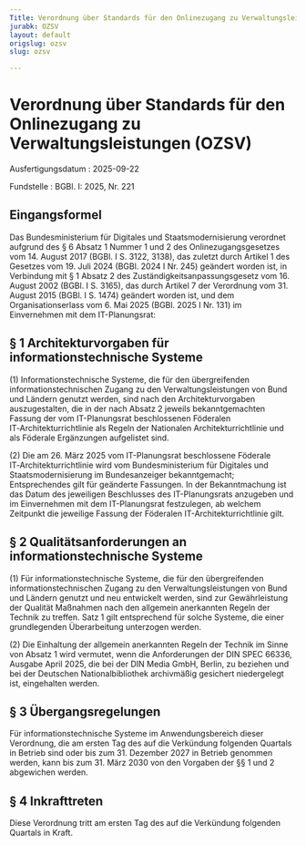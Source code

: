 ```yaml
---
Title: Verordnung über Standards für den Onlinezugang zu Verwaltungsleistungen
jurabk: OZSV
layout: default
origslug: ozsv
slug: ozsv

---
```


# Verordnung über Standards für den Onlinezugang zu Verwaltungsleistungen (OZSV)

Ausfertigungsdatum
:   2025-09-22

Fundstelle
:   BGBl. I: 2025, Nr. 221


## Eingangsformel

Das Bundesministerium für Digitales und Staatsmodernisierung verordnet aufgrund des § 6 Absatz 1 Nummer 1 und 2 des Onlinezugangsgesetzes vom 14. August 2017 (BGBl. I S. 3122, 3138), das zuletzt durch Artikel 1 des Gesetzes vom 19. Juli 2024 (BGBl. 2024 I Nr. 245) geändert worden ist, in Verbindung mit § 1 Absatz 2 des Zuständigkeitsanpassungsgesetz vom 16. August 2002 (BGBl. I S. 3165), das durch Artikel 7 der Verordnung vom 31. August 2015 (BGBl. I S. 1474) geändert worden ist, und dem Organisationserlass vom 6. Mai 2025 (BGBl. 2025 I Nr. 131) im Einvernehmen mit dem IT-Planungsrat:


## § 1 Architekturvorgaben für informationstechnische Systeme

(1) Informationstechnische Systeme, die für den übergreifenden informationstechnischen Zugang zu den Verwaltungsleistungen von Bund und Ländern genutzt werden, sind nach den Architekturvorgaben auszugestalten, die in der nach Absatz 2 jeweils bekanntgemachten Fassung der vom IT-Planungsrat beschlossenen Föderalen IT‑Architekturrichtlinie als Regeln der Nationalen Architekturrichtlinie und als Föderale Ergänzungen aufgelistet sind.

(2) Die am 26. März 2025 vom IT-Planungsrat beschlossene Föderale IT‑Architekturrichtlinie wird vom Bundesministerium für Digitales und Staatsmodernisierung im Bundesanzeiger bekanntgemacht; Entsprechendes gilt für geänderte Fassungen. In der Bekanntmachung ist das Datum des jeweiligen Beschlusses des IT-Planungsrats anzugeben und im Einvernehmen mit dem IT-Planungsrat festzulegen, ab welchem Zeitpunkt die jeweilige Fassung der Föderalen IT-Architekturrichtlinie gilt.


## § 2 Qualitätsanforderungen an informationstechnische Systeme

(1) Für informationstechnische Systeme, die für den übergreifenden informationstechnischen Zugang zu den Verwaltungsleistungen von Bund und Ländern genutzt und neu entwickelt werden, sind zur Gewährleistung der Qualität Maßnahmen nach den allgemein anerkannten Regeln der Technik zu treffen. Satz 1 gilt entsprechend für solche Systeme, die einer grundlegenden Überarbeitung unterzogen werden.

(2) Die Einhaltung der allgemein anerkannten Regeln der Technik im Sinne von Absatz 1 wird vermutet, wenn die Anforderungen der DIN SPEC 66336, Ausgabe April 2025, die bei der DIN Media GmbH, Berlin, zu beziehen und bei der Deutschen Nationalbibliothek archivmäßig gesichert niedergelegt ist, eingehalten werden.


## § 3 Übergangsregelungen

Für informationstechnische Systeme im Anwendungsbereich dieser Verordnung, die am ersten Tag des auf die Verkündung folgenden Quartals in Betrieb sind oder bis zum 31. Dezember 2027 in Betrieb genommen werden, kann bis zum 31. März 2030 von den Vorgaben der §§ 1 und 2 abgewichen werden.


## § 4 Inkrafttreten

Diese Verordnung tritt am ersten Tag des auf die Verkündung folgenden Quartals in Kraft.


